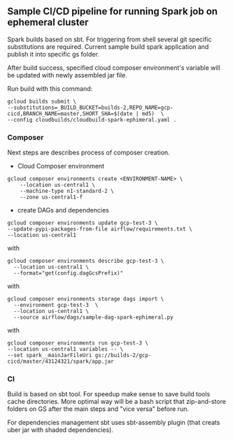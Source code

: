 
## Sample CI/CD pipeline for running Spark job on ephemeral cluster

Spark builds based on sbt. For triggering from shell several git specific substitutions are required.
Current sample build spark application and publish it into specific gs folder.

After build success, specified
cloud composer environment's variable will be updated with newly assembled jar file.

Run build with this command:
```
gcloud builds submit \
--substitutions=_BUILD_BUCKET=builds-2,REPO_NAME=gcp-cicd,BRANCH_NAME=master,SHORT_SHA=$(date | md5)  \
--config cloudbuilds/cloudbuild-spark-ephimeral.yaml .
```

### Composer

Next steps are describes process of composer creation.


- Cloud Composer environment
```
gcloud composer environments create <ENVIRONMENT-NAME> \
    --location us-central1 \
    --machine-type n1-standard-2 \
    --zone us-central1-f

```

- create DAGs and dependencies

```
gcloud composer environments update gcp-test-3 \
--update-pypi-packages-from-file airflow/requirements.txt \
--location us-central1
```

with

```
gcloud composer environments describe gcp-test-3 \
  --location us-central1 \
  --format="get(config.dagGcsPrefix)"
```

with

```
gcloud composer environments storage dags import \
  --environment gcp-test-3  \
  --location us-central1 \
  --source airflow/dags/sample-dag-spark-ephimeral.py
```


with

```
gcloud composer environments run gcp-test-3 \
--location us-central1 variables -- \
--set spark__mainJarFileUri gs://builds-2/gcp-cicd/master/43124321/spark/app.jar

```

### CI

Build is based on sbt tool. For speedup make  sense to save build tools cache directories.
More optimal way will be a bash script that zip-and-store folders on GS after the main steps and "vice versa" before run.

For dependencies management sbt uses sbt-assembly plugin (that creats uber jar with shaded dependencies).
